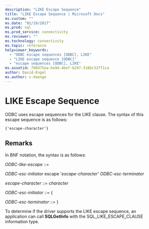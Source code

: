 ```yaml
---
description: "LIKE Escape Sequence"
title: "LIKE Escape Sequence | Microsoft Docs"
ms.custom: ""
ms.date: "01/19/2017"
ms.prod: sql
ms.prod_service: connectivity
ms.reviewer: ""
ms.technology: connectivity
ms.topic: reference
helpviewer_keywords: 
  - "ODBC escape sequences [ODBC], LIKE"
  - "LIKE escape sequence [ODBC]"
  - "escape sequences [ODBC], LIKE"
ms.assetid: 798d75ea-be9d-4bef-b297-318bc327f1ca
author: David-Engel
ms.author: v-daenge
---
```

# LIKE Escape Sequence
ODBC uses escape sequences for the LIKE clause. The syntax of this escape sequence is as follows:  
  
```  
{'escape-character'}  
```  
  
## Remarks  
 In BNF notation, the syntax is as follows:  
  
 *ODBC-like-escape* ::=  
  
 *ODBC-esc-initiator* escape '*escape-character*' *ODBC-esc-terminator*  
  
 *escape-character* ::= *character*  
  
 *ODBC-esc-initiator* ::= {  
  
 *ODBC-esc-terminator* ::= }  
  
 To determine if the driver supports the LIKE escape sequence, an application can call **SQLGetInfo** with the SQL_LIKE_ESCAPE_CLAUSE information type.
